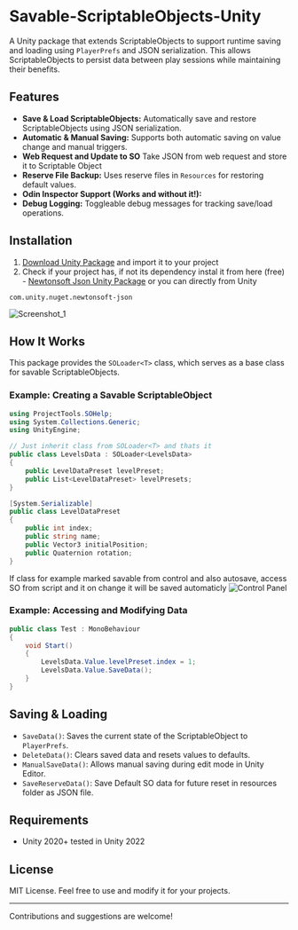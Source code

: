 # Savable-ScriptableObjects-Unity

A Unity package that extends ScriptableObjects to support runtime saving and loading using `PlayerPrefs` and JSON serialization. This allows ScriptableObjects to persist data between play sessions while maintaining their benefits.

## Features
- **Save & Load ScriptableObjects:** Automatically save and restore ScriptableObjects using JSON serialization.
- **Automatic & Manual Saving:** Supports both automatic saving on value change and manual triggers.
- **Web Request and Update to SO** Take JSON from web request and store it to Scriptable Object
- **Reserve File Backup:** Uses reserve files in `Resources` for restoring default values.
- **Odin Inspector Support (Works and without it!):**
- **Debug Logging:** Toggleable debug messages for tracking save/load operations.

## Installation
1. [Download Unity Package](https://github.com/EduardMalkhasyan/Savable-ScriptableObjects-Unity/releases) and import it to your project
2. Check if your project has, if not its dependency instal it from here (free) - [Newtonsoft Json Unity Package](https://docs.unity3d.com/Packages/com.unity.nuget.newtonsoft-json@3.2/manual/index.html)
or you can directly from Unity

```com.unity.nuget.newtonsoft-json```

![Screenshot_1](https://github.com/user-attachments/assets/d9693611-6492-48c8-87bb-40fcefde0899)


## How It Works
This package provides the `SOLoader<T>` class, which serves as a base class for savable ScriptableObjects.

### Example: Creating a Savable ScriptableObject
```csharp
using ProjectTools.SOHelp;
using System.Collections.Generic;
using UnityEngine;

// Just inherit class from SOLoader<T> and thats it 
public class LevelsData : SOLoader<LevelsData>
{
    public LevelDataPreset levelPreset;
    public List<LevelDataPreset> levelPresets;
}

[System.Serializable]
public class LevelDataPreset
{
    public int index;
    public string name;
    public Vector3 initialPosition;
    public Quaternion rotation;
}
```
If class for example marked savable from control and also autosave, access SO from script and it on change it will be saved automaticly 
![Control Panel](https://github.com/user-attachments/assets/ae9ca109-cce8-4b12-8b54-71ffd14e61ec)

### Example: Accessing and Modifying Data
```csharp
public class Test : MonoBehaviour
{
    void Start()
    {
        LevelsData.Value.levelPreset.index = 1;
        LevelsData.Value.SaveData();
    }
}
```

## Saving & Loading
- `SaveData()`: Saves the current state of the ScriptableObject to `PlayerPrefs`.
- `DeleteData()`: Clears saved data and resets values to defaults.
- `ManualSaveData()`: Allows manual saving during edit mode in Unity Editor.
- `SaveReserveData()`: Save Default SO data for future reset in resources folder as JSON file.

## Requirements
- Unity 2020+ tested in Unity 2022

## License
MIT License. Feel free to use and modify it for your projects.

---
Contributions and suggestions are welcome!

